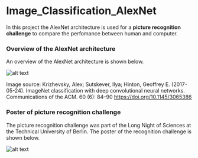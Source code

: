 # Image_Classification_AlexNet

In this project the AlexNet architecture is used for a **picture recognition challenge** to compare the perfomance between human and computer.

### Overview of the AlexNet architecture

An overview of the AlexNet architecture is shown below.

![alt text](https://github.com/jkrn/Image_Recognition_AlexNet/blob/main/poster/AlexNet.PNG?raw=true)

Image source:
Krizhevsky, Alex; Sutskever, Ilya; Hinton, Geoffrey E. (2017-05-24). ImageNet classification with deep convolutional neural networks. Communications of the ACM. 60 (6): 84–90
https://doi.org/10.1145/3065386


### Poster of picture recognition challenge

The picture recognition challenge was part of the Long Night of Sciences at the Technical University of Berlin. The poster of the recognition challenge is shown below.

![alt text](https://github.com/jkrn/Image_Recognition_AlexNet/blob/main/poster/poster.png?raw=true)

